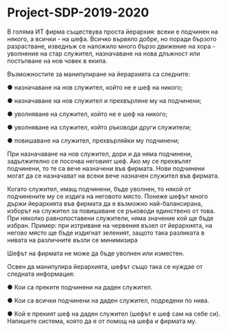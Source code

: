# Project-SDP-2019-2020
В голяма ИТ фирма съществува проста йерархия: всеки е подчинен на някого, а всички -
на шефа. Всичко вървяло добре, но поради бързото разрастване, изведнъж се наложило
много бързо движение на хора - уволнение на стар служител, назначаване на нова
длъжност или постъпване на нов човек в екипа.

Възможностите за манипулиране на йерархията са следните:

● назначаване на нов служител, който не е шеф на никого;

● назначаване на нов служител и прехвърляне му на подчинени;

● уволняване на служител, който не е шеф на никого;

● уволняване на служител, който ръководи други служители;

● повишаване на служител, прехвърляйки му подчинени;

При назначаване на нов служител, дори и да няма подчинени, задължително се
посочва неговият шеф. Ако му се прехвълят подчинени, то те са вече назначени във
фирмата. Нови подчинени могат да се назначават на всеки вече назначен служител във
фирмата.

Когато служител, имащ подчинени, бъде уволнен, то някой от подчинените му се
издига на неговото място. Понеже шефът много държи йерархията във фирмата да е
възможно най-балансирана, изборът на служител за повишаване се ръководи единствено
от това. При няколко равнопоставени служители, няма значение кой ще бъде избран.
Пример: при изтриване на червения възел от йерархията, на негово място ще бъде издигнат зеленият,
защото така разликата в нивата на различните възли се минимизира

Шефът на фирмата не може да бъде уволнен или изместен.

Освен да манипулира йерархията, шефът също така се нуждае от следната
информация:

● Кои са преките подчинени на даден служител.

● Кои са всички подчинени на даден служител, подредени по нива.

● Кой е прекият шеф на даден служител (шефът е шеф сам на себе си).
Напишете система, която да е от помощ на шефа и фирмата му.
